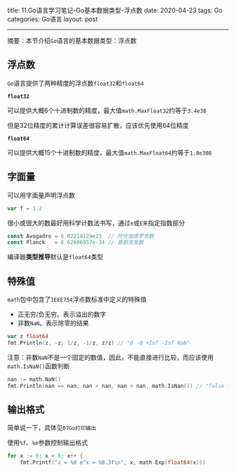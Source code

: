 title: 11.Go语言学习笔记-Go基本数据类型-浮点数
date: 2020-04-23
tags: Go
categories: Go语言
layout: post

------

摘要：本节介绍`Go`语言的基本数据类型：浮点数

<!-- more -->

## 浮点数

`Go`语言提供了两种精度的浮点数`float32`和`float64`

**`float32`**

可以提供大概6个十进制数的精度，最大值`math.MaxFloat32`约等于`3.4e38`

但是32位精度的累计计算误差很容易扩散，应该优先使用64位精度

**`float64`**

可以提供大概15个十进制数的精度，最大值`math.MaxFloat64`约等于`1.8e308`

## 字面量

可以用字面量声明浮点数

```go
var f = 1.2
```

很小或很大的数最好用科学计数法书写，通过`e`或`E来`指定指数部分

```go
const Avogadro = 6.02214129e23  // 阿伏伽德罗常数
const Planck   = 6.62606957e-34 // 普朗克常数
```

编译器**类型推导**默认是`float64`类型

## 特殊值

`math`包中包含了`IEEE754`浮点数标准中定义的特殊值

- 正无穷/负无穷。表示溢出的数字
- 非数`NaN`。表示除零的结果

```go
var z float64
fmt.Println(z, -z, 1/z, -1/z, z/z) // "0 -0 +Inf -Inf NaN"
```

注意：非数`NaN`不是一个固定的数值，因此，不能直接进行比较，而应该使用`math.IsNaN()`函数判断

```go
nan := math.NaN()
fmt.Println(nan == nan, nan < nan, nan > nan, math.IsNan()) // "false false false true"
```

## 输出格式

简单说一下，具体见`07Go打印输出`

使用`%f`、`%e`参数控制输出格式

```go
for x := 0; x < 8; x++ {
    fmt.Printf("x = %d e^x = %8.3f\n", x, math.Exp(float64(x)))
```








